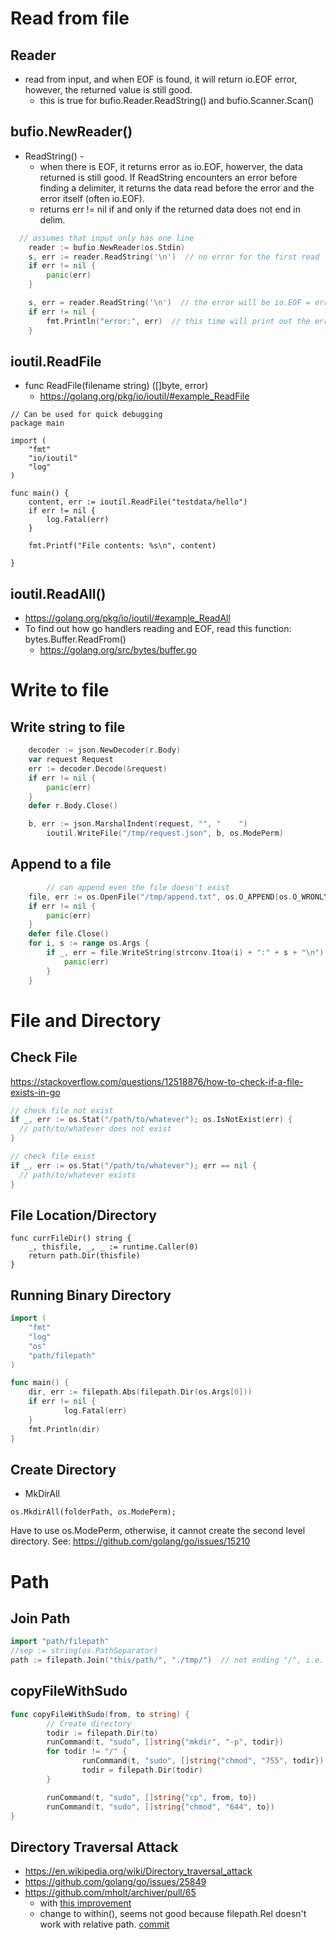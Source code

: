 # Read from file
## Reader
* read from input, and when EOF is found, it will return io.EOF error, however, the returned value is still good.
  * this is true for bufio.Reader.ReadString() and bufio.Scanner.Scan()

## bufio.NewReader()
* ReadString() - 
  * when there is EOF, it returns error as io.EOF, howerver, the data returned is still good. If ReadString encounters an error before finding a delimiter, it returns the data read before the error and the error itself (often io.EOF).
  * returns err != nil if and only if the returned data does not end in delim.
```go
  // assumes that input only has one line
	reader := bufio.NewReader(os.Stdin)
	s, err := reader.ReadString('\n')  // no error for the first read
	if err != nil {
		panic(err)
	}

	s, err = reader.ReadString('\n')  // the error will be io.EOF = errors.New("EOF")
	if err != nil {
		fmt.Println("error:", err)  // this time will print out the error. 
	}
```

## ioutil.ReadFile
* func ReadFile(filename string) ([]byte, error)
  * https://golang.org/pkg/io/ioutil/#example_ReadFile
```
// Can be used for quick debugging
package main

import (
	"fmt"
	"io/ioutil"
	"log"
)

func main() {
	content, err := ioutil.ReadFile("testdata/hello")
	if err != nil {
		log.Fatal(err)
	}

	fmt.Printf("File contents: %s\n", content)

}
```

## ioutil.ReadAll()
* https://golang.org/pkg/io/ioutil/#example_ReadAll
* To find out how go handlers reading and EOF, read this function: bytes.Buffer.ReadFrom()
  * https://golang.org/src/bytes/buffer.go

# Write to file
## Write string to file
```go
	decoder := json.NewDecoder(r.Body)
	var request Request
	err := decoder.Decode(&request)
	if err != nil {
		panic(err)
	}
	defer r.Body.Close()

	b, err := json.MarshalIndent(request, "", "    ")
        ioutil.WriteFile("/tmp/request.json", b, os.ModePerm)
```

## Append to a file
```go
        // can append even the file doesn't exist
	file, err := os.OpenFile("/tmp/append.txt", os.O_APPEND|os.O_WRONLY|os.O_CREATE, 0600)
	if err != nil {
		panic(err)
	}
	defer file.Close()
	for i, s := range os.Args {
		if _, err = file.WriteString(strconv.Itoa(i) + ":" + s + "\n"); err != nil {
			panic(err)
		}
	}
```

# File and Directory
## Check File
https://stackoverflow.com/questions/12518876/how-to-check-if-a-file-exists-in-go
```go
// check file not exist
if _, err := os.Stat("/path/to/whatever"); os.IsNotExist(err) {
  // path/to/whatever does not exist
}

// check file exist
if _, err := os.Stat("/path/to/whatever"); err == nil {
  // path/to/whatever exists
}
```

## File Location/Directory
```
func currFileDir() string {
	_, thisfile, _, _ := runtime.Caller(0)
	return path.Dir(thisfile)
}
```

## Running Binary Directory
```go
import (
    "fmt"
    "log"
    "os"
    "path/filepath"
)

func main() {
    dir, err := filepath.Abs(filepath.Dir(os.Args[0]))
    if err != nil {
            log.Fatal(err)
    }
    fmt.Println(dir)
}
```

## Create Directory
* MkDirAll
```
os.MkdirAll(folderPath, os.ModePerm);
```
Have to use os.ModePerm, otherwise, it cannot create the second level directory. See:
https://github.com/golang/go/issues/15210

# Path

## Join Path
```go
import "path/filepath"
//sep := string(os.PathSeparator)
path := filepath.Join("this/path/", "./tmp/")  // not ending "/", i.e. "this/path/tmp"
```

## copyFileWithSudo
```go
func copyFileWithSudo(from, to string) {
        // Create directory
        todir := filepath.Dir(to)
        runCommand(t, "sudo", []string{"mkdir", "-p", todir})
        for todir != "/" {
                runCommand(t, "sudo", []string{"chmod", "755", todir})
                todir = filepath.Dir(todir)
        }

        runCommand(t, "sudo", []string{"cp", from, to})
        runCommand(t, "sudo", []string{"chmod", "644", to})
}
```

## Directory Traversal Attack
* https://en.wikipedia.org/wiki/Directory_traversal_attack
* https://github.com/golang/go/issues/25849
* https://github.com/mholt/archiver/pull/65
  * with [this improvement](https://github.com/mholt/archiver/commit/7ef86db1333bd7d433a9ea78f19bbd8cb5007d63#diff-635e4219ee55ef011b2b32bba065606b)
  * change to within(), seems not good because filepath.Rel doesn't work with relative path. [commit](https://github.com/mholt/archiver/commit/d48ce61eb2c501388e99ee300b8c7e622c7cfc88?diff=split)
